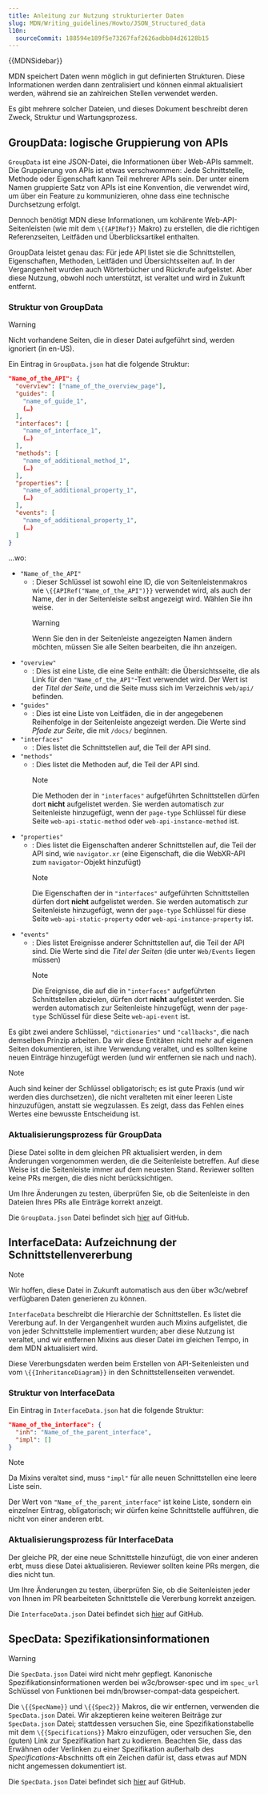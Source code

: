 ```yaml
---
title: Anleitung zur Nutzung strukturierter Daten
slug: MDN/Writing_guidelines/Howto/JSON_Structured_data
l10n:
  sourceCommit: 188594e189f5e73267faf2626adbb84d26128b15
---
```


{{MDNSidebar}}

MDN speichert Daten wenn möglich in gut definierten Strukturen. Diese Informationen werden dann zentralisiert und können einmal aktualisiert werden, während sie an zahlreichen Stellen verwendet werden.

Es gibt mehrere solcher Dateien, und dieses Dokument beschreibt deren Zweck, Struktur und Wartungsprozess.

## GroupData: logische Gruppierung von APIs

`GroupData` ist eine JSON-Datei, die Informationen über Web-APIs sammelt. Die Gruppierung von APIs ist etwas verschwommen: Jede Schnittstelle, Methode oder Eigenschaft kann Teil mehrerer APIs sein. Der unter einem Namen gruppierte Satz von APIs ist eine Konvention, die verwendet wird, um über ein Feature zu kommunizieren, ohne dass eine technische Durchsetzung erfolgt.

Dennoch benötigt MDN diese Informationen, um kohärente Web-API-Seitenleisten (wie mit dem `\{{APIRef}}` Makro) zu erstellen, die die richtigen Referenzseiten, Leitfäden und Überblicksartikel enthalten.

GroupData leistet genau das: Für jede API listet sie die Schnittstellen, Eigenschaften, Methoden, Leitfäden und Übersichtsseiten auf. In der Vergangenheit wurden auch Wörterbücher und Rückrufe aufgelistet. Aber diese Nutzung, obwohl noch unterstützt, ist veraltet und wird in Zukunft entfernt.

### Struktur von GroupData

> [!WARNING]
> Nicht vorhandene Seiten, die in dieser Datei aufgeführt sind, werden ignoriert (in en-US).

Ein Eintrag in `GroupData.json` hat die folgende Struktur:

```json
"Name_of_the_API": {
  "overview": ["name_of_the_overview_page"],
  "guides": [
    "name_of_guide_1",
    (…)
  ],
  "interfaces": [
    "name_of_interface_1",
    (…)
  ],
  "methods": [
    "name_of_additional_method_1",
    (…)
  ],
  "properties": [
    "name_of_additional_property_1",
    (…)
  ],
  "events": [
    "name_of_additional_property_1",
    (…)
  ]
}
```

…wo:

- `"Name_of_the_API"`
  - : Dieser Schlüssel ist sowohl eine ID, die von Seitenleistenmakros wie `\{{APIRef("Name_of_the_API")}}` verwendet wird, als auch der Name, der in der Seitenleiste selbst angezeigt wird. Wählen Sie ihn weise.
    > [!WARNING]
    > Wenn Sie den in der Seitenleiste angezeigten Namen ändern möchten, müssen Sie alle Seiten bearbeiten, die ihn anzeigen.
- `"overview"`
  - : Dies ist eine Liste, die eine Seite enthält: die Übersichtsseite, die als Link für den `"Name_of_the_API"`-Text verwendet wird. Der Wert ist der _Titel der Seite_, und die Seite muss sich im Verzeichnis `web/api/` befinden.
- `"guides"`
  - : Dies ist eine Liste von Leitfäden, die in der angegebenen Reihenfolge in der Seitenleiste angezeigt werden. Die Werte sind _Pfade zur Seite_, die mit `/docs/` beginnen.
- `"interfaces"`
  - : Dies listet die Schnittstellen auf, die Teil der API sind.
- `"methods"`
  - : Dies listet die Methoden auf, die Teil der API sind.
    > [!NOTE]
    > Die Methoden der in `"interfaces"` aufgeführten Schnittstellen dürfen dort **nicht** aufgelistet werden. Sie werden automatisch zur Seitenleiste hinzugefügt, wenn der `page-type` Schlüssel für diese Seite `web-api-static-method` oder `web-api-instance-method` ist.
- `"properties"`
  - : Dies listet die Eigenschaften anderer Schnittstellen auf, die Teil der API sind, wie `navigator.xr` (eine Eigenschaft, die die WebXR-API zum `navigator`-Objekt hinzufügt)
    > [!NOTE]
    > Die Eigenschaften der in `"interfaces"` aufgeführten Schnittstellen dürfen dort **nicht** aufgelistet werden. Sie werden automatisch zur Seitenleiste hinzugefügt, wenn der `page-type` Schlüssel für diese Seite `web-api-static-property` oder `web-api-instance-property` ist.
- `"events"`
  - : Dies listet Ereignisse anderer Schnittstellen auf, die Teil der API sind. Die Werte sind die _Titel der Seiten_ (die unter `Web/Events` liegen müssen)
    > [!NOTE]
    > Die Ereignisse, die auf die in `"interfaces"` aufgeführten Schnittstellen abzielen, dürfen dort **nicht** aufgelistet werden. Sie werden automatisch zur Seitenleiste hinzugefügt, wenn der `page-type` Schlüssel für diese Seite `web-api-event` ist.

Es gibt zwei andere Schlüssel, `"dictionaries"` und `"callbacks"`, die nach demselben Prinzip arbeiten. Da wir diese Entitäten nicht mehr auf eigenen Seiten dokumentieren, ist ihre Verwendung veraltet, und es sollten keine neuen Einträge hinzugefügt werden (und wir entfernen sie nach und nach).

> [!NOTE]
> Auch sind keiner der Schlüssel obligatorisch; es ist gute Praxis (und wir werden dies durchsetzen), die nicht veralteten mit einer leeren Liste hinzuzufügen, anstatt sie wegzulassen. Es zeigt, dass das Fehlen eines Wertes eine bewusste Entscheidung ist.

### Aktualisierungsprozess für GroupData

Diese Datei sollte in dem gleichen PR aktualisiert werden, in dem Änderungen vorgenommen werden, die die Seitenleiste betreffen. Auf diese Weise ist die Seitenleiste immer auf dem neuesten Stand. Reviewer sollten keine PRs mergen, die dies nicht berücksichtigen.

Um Ihre Änderungen zu testen, überprüfen Sie, ob die Seitenleiste in den Dateien Ihres PRs alle Einträge korrekt anzeigt.

Die `GroupData.json` Datei befindet sich [hier](https://github.com/mdn/content/blob/main/files/jsondata/GroupData.json) auf GitHub.

## InterfaceData: Aufzeichnung der Schnittstellenvererbung

> [!NOTE]
> Wir hoffen, diese Datei in Zukunft automatisch aus den über w3c/webref verfügbaren Daten generieren zu können.

`InterfaceData` beschreibt die Hierarchie der Schnittstellen. Es listet die Vererbung auf. In der Vergangenheit wurden auch Mixins aufgelistet, die von jeder Schnittstelle implementiert wurden; aber diese Nutzung ist veraltet, und wir entfernen Mixins aus dieser Datei im gleichen Tempo, in dem MDN aktualisiert wird.

Diese Vererbungsdaten werden beim Erstellen von API-Seitenleisten und vom `\{{InheritanceDiagram}}` in den Schnittstellenseiten verwendet.

### Struktur von InterfaceData

Ein Eintrag in `InterfaceData.json` hat die folgende Struktur:

```json
"Name_of_the_interface": {
  "inh": "Name_of_the_parent_interface",
  "impl": []
}
```

> [!NOTE]
> Da Mixins veraltet sind, muss `"impl"` für alle neuen Schnittstellen eine leere Liste sein.

Der Wert von `"Name_of_the_parent_interface"` ist keine Liste, sondern ein einzelner Eintrag, obligatorisch; wir dürfen keine Schnittstelle aufführen, die nicht von einer anderen erbt.

### Aktualisierungsprozess für InterfaceData

Der gleiche PR, der eine neue Schnittstelle hinzufügt, die von einer anderen erbt, muss diese Datei aktualisieren. Reviewer sollten keine PRs mergen, die dies nicht tun.

Um Ihre Änderungen zu testen, überprüfen Sie, ob die Seitenleisten jeder von Ihnen im PR bearbeiteten Schnittstelle die Vererbung korrekt anzeigen.

Die `InterfaceData.json` Datei befindet sich [hier](https://github.com/mdn/content/blob/main/files/jsondata/InterfaceData.json) auf GitHub.

## SpecData: Spezifikationsinformationen

> [!WARNING]
> Die `SpecData.json` Datei wird nicht mehr gepflegt. Kanonische Spezifikationsinformationen werden bei w3c/browser-spec und im `spec_url` Schlüssel von Funktionen bei mdn/browser-compat-data gespeichert.

Die `\{{SpecName}}` und `\{{Spec2}}` Makros, die wir entfernen, verwenden die `SpecData.json` Datei. Wir akzeptieren keine weiteren Beiträge zur `SpecData.json` Datei; stattdessen versuchen Sie, eine Spezifikationstabelle mit dem `\{{Specifications}}` Makro einzufügen, oder versuchen Sie, den (guten) Link zur Spezifikation hart zu kodieren. Beachten Sie, dass das Erwähnen oder Verlinken zu einer Spezifikation außerhalb des _Specifications_-Abschnitts oft ein Zeichen dafür ist, dass etwas auf MDN nicht angemessen dokumentiert ist.

Die `SpecData.json` Datei befindet sich [hier](https://github.com/mdn/content/blob/main/files/jsondata/SpecData.json) auf GitHub.
